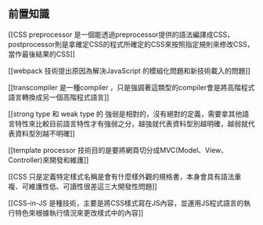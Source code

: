 ## 前置知識
[[CSS preprocessor 是一個能透過preprocessor提供的語法編譯成CSS，postprocessor則是拿確定CSS的程式所確定的CSS來按照指定規則來修改CSS，當作最後結果的CSS]]

[[webpack 技術提出原因為解決JavaScript 的模組化問題和新技術載入的問題]]


[[transcompiler 是一種compiler ，只是強調著這類型的compiler會是將高階程式語言轉換成另一個高階程式語言]]

[[strong type 和 weak type 的 強弱是相對的，沒有絕對的定義，需要拿其他語言特性來比較目前語言特性才有強弱之分，越強就代表資料型別越明確，越弱就代表資料型別越不明確]]

[[template processor 技術目的是要將網頁切分成MVC(Model、View、Controller)來開發和維護]]

[[CSS 只是定義特定樣式名稱是會有什麼樣外觀的規格書，本身會具有語法重複、可維護性低、可讀性很差這三大開發性問題]]


[[CSS-in-JS 是種技術，主要是將CSS樣式寫在JS內容，並運用JS程式語言的執行特色來根據執行情況來更改樣式中的內容]]